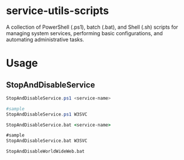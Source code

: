 # service-utils-scripts
A collection of PowerShell (.ps1), batch (.bat), and Shell (.sh) scripts for managing system services, performing basic configurations, and automating administrative tasks.


# Usage

## StopAndDisableService
``` ps1
StopAndDisableService.ps1 <service-name>

#sample
StopAndDisableService.ps1 W3SVC
```

``` bat
StopAndDisableService.bat <service-name>

#sample
StopAndDisableService.bat W3SVC
```

``` bat
StopAndDisableWorldWideWeb.bat
```
